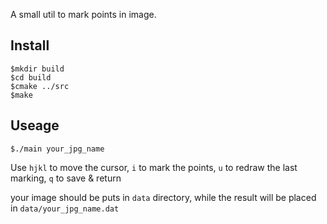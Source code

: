 A small util to mark points in image.

## Install

    $mkdir build
    $cd build
    $cmake ../src
    $make


## Useage

    $./main your_jpg_name

Use `hjkl` to move the cursor, `i` to mark the points, `u` to redraw the last marking, `q` to save & return

your image should be puts in `data` directory, while the result will be placed in `data/your_jpg_name.dat`
